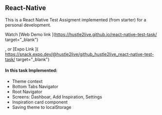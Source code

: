 ## React-Native

This is a React Native Test Assigment implemented (from starter) for a personal development.

Watch [Web Demo link ](https://hustle2live.github.io/react-native-test-task/ target="_blank")

, or [Expo Link ]( https://snack.expo.dev/@hustle2live/github_hustle2live_react-native-test-task/ target="_blank")

#### In this task Implemented:
-  Theme context
-  Bottom Tabs Navigator
-  Root Navigator
-  Screens: Dashboar, Add Inspiration, Settings
-  Inspiration card component
-  Saving theme to localStorage 
